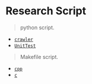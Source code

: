 # Research Script


> python script.

* [`crawler`](crawler/)  
* [`UnitTest`](UnitTest/) 

> Makefile script.

* [`cpp`](Makefile/cpp)
* [`c`](Makefile/c)
